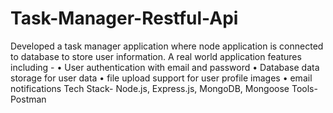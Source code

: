 # Task-Manager-Restful-Api

Developed a task manager application where node application is connected to 
database to store user information. A real world application features including - 
• User authentication with email and password
• Database data storage for user data
• file upload support for user profile images 
• email notifications
Tech Stack- Node.js, Express.js, MongoDB, Mongoose
Tools- Postman

